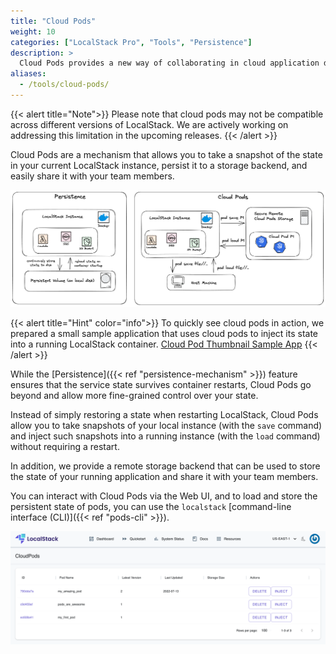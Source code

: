 ```yaml
---
title: "Cloud Pods"
weight: 10
categories: ["LocalStack Pro", "Tools", "Persistence"]
description: >
  Cloud Pods provides a new way of collaborating in cloud application development workflows.
aliases:
  - /tools/cloud-pods/
---
```


{{< alert title="Note">}}
Please note that cloud pods may not be compatible across different versions of LocalStack.
We are actively working on addressing this limitation in the upcoming releases.
{{< /alert >}}

Cloud Pods are a mechanism that allows you to take a snapshot of the state in your current LocalStack instance, persist it to a storage backend, and easily share it with your team members.

![Persistence versus Cloud Pods](pods-persistence.png)

{{< alert title="Hint" color="info">}}
To quickly see cloud pods in action, we prepared a small sample application that uses cloud pods to inject its state into a running LocalStack container. [Cloud Pod Thumbnail Sample App](https://app.localstack.cloud/quickstart/demo4)
{{< /alert >}}

While the [Persistence]({{< ref "persistence-mechanism" >}}) feature ensures that the service state survives container restarts, Cloud Pods go beyond and allow more fine-grained control over your state.

Instead of simply restoring a state when restarting LocalStack, Cloud Pods allow you to take snapshots of your local instance (with the `save` command) and inject such snapshots into a running instance (with the `load` command) without requiring a restart.

In addition, we provide a remote storage backend that can be used to store the state of your running application and share it with your team members.

You can interact with Cloud Pods via the Web UI, and to load and store the persistent state of pods, you can use the `localstack` [command-line interface (CLI)]({{< ref "pods-cli" >}}).

![Cloud Pods Web UI](pods-ui.png)
